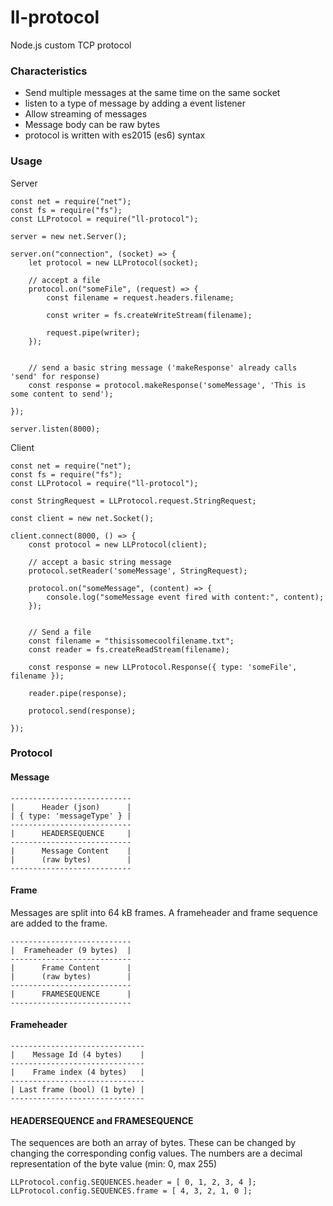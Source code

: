 # ll-protocol
Node.js custom TCP protocol

### Characteristics
- Send multiple messages at the same time on the same socket
- listen to a type of message by adding a event listener
- Allow streaming of messages
- Message body can be raw bytes
- protocol is written with es2015 (es6) syntax

### Usage
	
Server

	const net = require("net");
	const fs = require("fs");
	const LLProtocol = require("ll-protocol");

    server = new net.Server();

    server.on("connection", (socket) => {
        let protocol = new LLProtocol(socket);

        // accept a file
        protocol.on("someFile", (request) => {
        	const filename = request.headers.filename;

        	const writer = fs.createWriteStream(filename);

        	request.pipe(writer);
        });


        // send a basic string message ('makeResponse' already calls 'send' for response)
        const response = protocol.makeResponse('someMessage', 'This is some content to send');

    });

    server.listen(8000);

Client

	const net = require("net");
	const fs = require("fs");
	const LLProtocol = require("ll-protocol");

	const StringRequest = LLProtocol.request.StringRequest;

    const client = new net.Socket();

    client.connect(8000, () => {
        const protocol = new LLProtocol(client);

        // accept a basic string message
        protocol.setReader('someMessage', StringRequest);

        protocol.on("someMessage", (content) => {
        	console.log("someMessage event fired with content:", content);
        });


        // Send a file
        const filename = "thisissomecoolfilename.txt";
        const reader = fs.createReadStream(filename);

        const response = new LLProtocol.Response({ type: 'someFile', filename });

        reader.pipe(response);

        protocol.send(response);

    });

### Protocol

#### Message

	---------------------------
	|      Header (json)      |
	| { type: 'messageType' } |
	---------------------------
	|      HEADERSEQUENCE     |
	---------------------------
	|      Message Content    |
	|      (raw bytes)        |
	---------------------------

#### Frame
Messages are split into 64 kB frames.
A frameheader and frame sequence are added to the frame.

	---------------------------
	|  Frameheader (9 bytes)  |
	---------------------------
	|      Frame Content      |
	|      (raw bytes)        |
	---------------------------
	|      FRAMESEQUENCE      |
	---------------------------

#### Frameheader

	------------------------------
	|    Message Id (4 bytes)    |
	------------------------------
	|    Frame index (4 bytes)   |
	------------------------------
	| Last frame (bool) (1 byte) |
	------------------------------

#### HEADERSEQUENCE and FRAMESEQUENCE
The sequences are both an array of bytes.
These can be changed by changing the corresponding config values.
The numbers are a decimal representation of the byte value (min: 0, max 255)

	LLProtocol.config.SEQUENCES.header = [ 0, 1, 2, 3, 4 ];
	LLProtocol.config.SEQUENCES.frame = [ 4, 3, 2, 1, 0 ];
